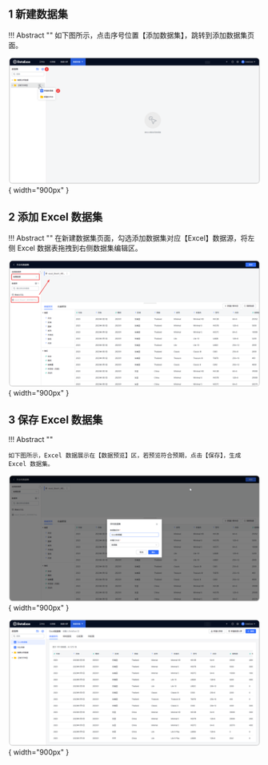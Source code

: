 ## 1  新建数据集

!!! Abstract ""
    如下图所示，点击序号位置【添加数据集】，跳转到添加数据集页面。

![新建数据集](../../img/dataset_configuration/新建数据集.png){ width="900px" }

## 2 添加 Excel 数据集
!!! Abstract ""
    在新建数据集页面，勾选添加数据集对应【Excel】数据源，将左侧 Excel 数据表拖拽到右侧数据集编辑区。

![添加Excel数据集](../../img/dataset_configuration/添加Excel数据集.png){ width="900px" }

## 3 保存 Excel 数据集
    
!!! Abstract ""
  
    如下图所示，Excel 数据展示在【数据预览】区，若预览符合预期，点击【保存】，生成 Excel 数据集。

![保存Excel数据集](../../img/dataset_configuration/保存Excel数据集.png){ width="900px" }

![Excel数据集保存成功](../../img/dataset_configuration/Excel数据集保存成功.png){ width="900px" }


